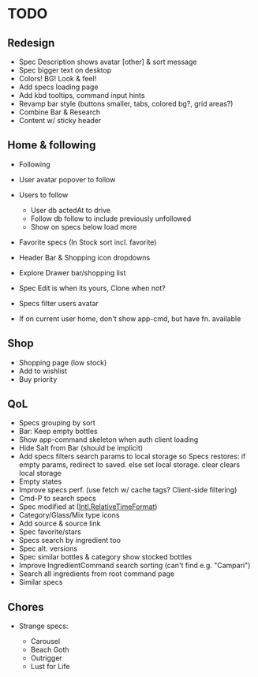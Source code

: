 # TODO

## Redesign

- Spec Description shows avatar [other] & sort message
- Spec bigger text on desktop
- Colors! BG! Look & feel!
- Add specs loading page
- Add kbd tooltips, command input hints
- Revamp bar style (buttons smaller, tabs, colored bg?, grid areas?)
- Combine Bar & Research
- Content w/ sticky header

## Home & following

- Following
- User avatar popover to follow
- Users to follow
  - User db actedAt to drive
  - Follow db follow to include previously unfollowed
  - Show on specs below load more
- Favorite specs (In Stock sort incl. favorite)

- Header Bar & Shopping icon dropdowns
- Explore Drawer bar/shopping list

- Spec Edit is when its yours, Clone when not?
- Specs filter users avatar
- If on current user home, don't show app-cmd, but have fn. available

## Shop

- Shopping page (low stock)
- Add to wishlist
- Buy priority

## QoL

- Specs grouping by sort
- Bar: Keep empty bottles
- Show app-command skeleton when auth client loading
- Hide Salt from Bar (should be implicit)
- Add specs filters search params to local storage so Specs restores: if empty params, redirect to saved. else set local storage. clear clears local storage
- Empty states
- Improve specs perf. (use fetch w/ cache tags? Client-side filtering)
- Cmd-P to search specs
- Spec modified at ([Intl.RelativeTimeFormat](https://stackoverflow.com/questions/61911591/react-intl-with-relativetime-formatting))
- Category/Glass/Mix type icons
- Add source & source link
- Spec favorite/stars
- Specs search by ingredient too
- Spec alt. versions
- Spec similar bottles & category show stocked bottles
- Improve IngredientCommand search sorting (can't find e.g. "Campari")
- Search all ingredients from root command page
- Similar specs

## Chores

- Strange specs:

  - Carousel
  - Beach Goth
  - Outrigger
  - Lust for Life
